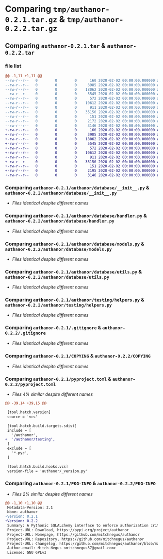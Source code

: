 # Comparing `tmp/authanor-0.2.1.tar.gz` & `tmp/authanor-0.2.2.tar.gz`

## Comparing `authanor-0.2.1.tar` & `authanor-0.2.2.tar`

### file list

```diff
@@ -1,11 +1,11 @@
--rw-r--r--   0        0        0      160 2020-02-02 00:00:00.000000 authanor-0.2.1/authanor/_version.py
--rw-r--r--   0        0        0     3985 2020-02-02 00:00:00.000000 authanor-0.2.1/authanor/database/__init__.py
--rw-r--r--   0        0        0    18062 2020-02-02 00:00:00.000000 authanor-0.2.1/authanor/database/handler.py
--rw-r--r--   0        0        0     5545 2020-02-02 00:00:00.000000 authanor-0.2.1/authanor/database/models.py
--rw-r--r--   0        0        0      572 2020-02-02 00:00:00.000000 authanor-0.2.1/authanor/database/utils.py
--rw-r--r--   0        0        0    10612 2020-02-02 00:00:00.000000 authanor-0.2.1/authanor/testing/helpers.py
--rw-r--r--   0        0        0      911 2020-02-02 00:00:00.000000 authanor-0.2.1/.gitignore
--rw-r--r--   0        0        0    35150 2020-02-02 00:00:00.000000 authanor-0.2.1/COPYING
--rw-r--r--   0        0        0      151 2020-02-02 00:00:00.000000 authanor-0.2.1/LICENSE
--rw-r--r--   0        0        0     2172 2020-02-02 00:00:00.000000 authanor-0.2.1/pyproject.toml
--rw-r--r--   0        0        0     3146 2020-02-02 00:00:00.000000 authanor-0.2.1/PKG-INFO
+-rw-r--r--   0        0        0      160 2020-02-02 00:00:00.000000 authanor-0.2.2/authanor/_version.py
+-rw-r--r--   0        0        0     3985 2020-02-02 00:00:00.000000 authanor-0.2.2/authanor/database/__init__.py
+-rw-r--r--   0        0        0    18062 2020-02-02 00:00:00.000000 authanor-0.2.2/authanor/database/handler.py
+-rw-r--r--   0        0        0     5545 2020-02-02 00:00:00.000000 authanor-0.2.2/authanor/database/models.py
+-rw-r--r--   0        0        0      572 2020-02-02 00:00:00.000000 authanor-0.2.2/authanor/database/utils.py
+-rw-r--r--   0        0        0    10612 2020-02-02 00:00:00.000000 authanor-0.2.2/authanor/testing/helpers.py
+-rw-r--r--   0        0        0      911 2020-02-02 00:00:00.000000 authanor-0.2.2/.gitignore
+-rw-r--r--   0        0        0    35150 2020-02-02 00:00:00.000000 authanor-0.2.2/COPYING
+-rw-r--r--   0        0        0      151 2020-02-02 00:00:00.000000 authanor-0.2.2/LICENSE
+-rw-r--r--   0        0        0     2195 2020-02-02 00:00:00.000000 authanor-0.2.2/pyproject.toml
+-rw-r--r--   0        0        0     3146 2020-02-02 00:00:00.000000 authanor-0.2.2/PKG-INFO
```

### Comparing `authanor-0.2.1/authanor/database/__init__.py` & `authanor-0.2.2/authanor/database/__init__.py`

 * *Files identical despite different names*

### Comparing `authanor-0.2.1/authanor/database/handler.py` & `authanor-0.2.2/authanor/database/handler.py`

 * *Files identical despite different names*

### Comparing `authanor-0.2.1/authanor/database/models.py` & `authanor-0.2.2/authanor/database/models.py`

 * *Files identical despite different names*

### Comparing `authanor-0.2.1/authanor/database/utils.py` & `authanor-0.2.2/authanor/database/utils.py`

 * *Files identical despite different names*

### Comparing `authanor-0.2.1/authanor/testing/helpers.py` & `authanor-0.2.2/authanor/testing/helpers.py`

 * *Files identical despite different names*

### Comparing `authanor-0.2.1/.gitignore` & `authanor-0.2.2/.gitignore`

 * *Files identical despite different names*

### Comparing `authanor-0.2.1/COPYING` & `authanor-0.2.2/COPYING`

 * *Files identical despite different names*

### Comparing `authanor-0.2.1/pyproject.toml` & `authanor-0.2.2/pyproject.toml`

 * *Files 4% similar despite different names*

```diff
@@ -39,14 +39,15 @@
 
 [tool.hatch.version]
 source = 'vcs'
 
 [tool.hatch.build.targets.sdist]
 include = [
   '/authanor',
+  '/authanor/testing',
 ]
 exclude = [
   '*.pyc',
 ]
 
 [tool.hatch.build.hooks.vcs]
 version-file = 'authanor/_version.py'
```

### Comparing `authanor-0.2.1/PKG-INFO` & `authanor-0.2.2/PKG-INFO`

 * *Files 2% similar despite different names*

```diff
@@ -1,10 +1,10 @@
 Metadata-Version: 2.1
 Name: authanor
-Version: 0.2.1
+Version: 0.2.2
 Summary: A Pythonic SQLALchemy interface to enforce authorization criteria.
 Project-URL: Download, https://pypi.org/project/authanor
 Project-URL: Homepage, https://github.com/mitchnegus/authanor
 Project-URL: Repository, https://github.com/mitchnegus/authanor
 Project-URL: Changelog, https://github.com/mitchnegus/authanor/blob/main/CHANGELOG.md
 Author-email: Mitch Negus <mitchnegus57@gmail.com>
 License: GNU GPLv3
```

